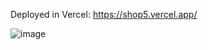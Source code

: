 Deployed in Vercel: https://shop5.vercel.app/

![image](https://github.com/aritrichatterjee9/shop5/assets/73156770/4ad98514-1c38-48ca-b613-3851b2759b5d)
